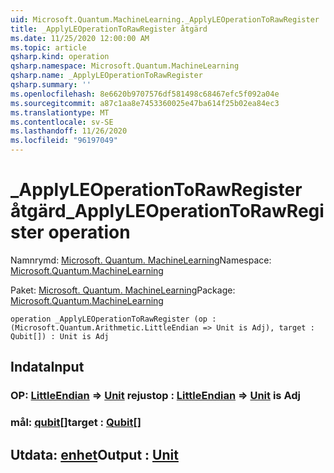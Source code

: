 ```yaml
---
uid: Microsoft.Quantum.MachineLearning._ApplyLEOperationToRawRegister
title: _ApplyLEOperationToRawRegister åtgärd
ms.date: 11/25/2020 12:00:00 AM
ms.topic: article
qsharp.kind: operation
qsharp.namespace: Microsoft.Quantum.MachineLearning
qsharp.name: _ApplyLEOperationToRawRegister
qsharp.summary: ''
ms.openlocfilehash: 8e6620b9707576df581498c68467efc5f092a04e
ms.sourcegitcommit: a87c1aa8e7453360025e47ba614f25b02ea84ec3
ms.translationtype: MT
ms.contentlocale: sv-SE
ms.lasthandoff: 11/26/2020
ms.locfileid: "96197049"
---
```

# <a name="_applyleoperationtorawregister-operation"></a><span data-ttu-id="ae5a1-102">_ApplyLEOperationToRawRegister åtgärd</span><span class="sxs-lookup"><span data-stu-id="ae5a1-102">_ApplyLEOperationToRawRegister operation</span></span>

<span data-ttu-id="ae5a1-103">Namnrymd: [Microsoft. Quantum. MachineLearning](xref:Microsoft.Quantum.MachineLearning)</span><span class="sxs-lookup"><span data-stu-id="ae5a1-103">Namespace: [Microsoft.Quantum.MachineLearning](xref:Microsoft.Quantum.MachineLearning)</span></span>

<span data-ttu-id="ae5a1-104">Paket: [Microsoft. Quantum. MachineLearning](https://nuget.org/packages/Microsoft.Quantum.MachineLearning)</span><span class="sxs-lookup"><span data-stu-id="ae5a1-104">Package: [Microsoft.Quantum.MachineLearning](https://nuget.org/packages/Microsoft.Quantum.MachineLearning)</span></span>




```qsharp
operation _ApplyLEOperationToRawRegister (op : (Microsoft.Quantum.Arithmetic.LittleEndian => Unit is Adj), target : Qubit[]) : Unit is Adj
```


## <a name="input"></a><span data-ttu-id="ae5a1-105">Indata</span><span class="sxs-lookup"><span data-stu-id="ae5a1-105">Input</span></span>

### <a name="op--littleendian--unit--is-adj"></a><span data-ttu-id="ae5a1-106">OP: [LittleEndian](xref:Microsoft.Quantum.Arithmetic.LittleEndian) => [Unit](xref:microsoft.quantum.lang-ref.unit)  rejust</span><span class="sxs-lookup"><span data-stu-id="ae5a1-106">op : [LittleEndian](xref:Microsoft.Quantum.Arithmetic.LittleEndian) => [Unit](xref:microsoft.quantum.lang-ref.unit)  is Adj</span></span>




### <a name="target--qubit"></a><span data-ttu-id="ae5a1-107">mål: [qubit](xref:microsoft.quantum.lang-ref.qubit)[]</span><span class="sxs-lookup"><span data-stu-id="ae5a1-107">target : [Qubit](xref:microsoft.quantum.lang-ref.qubit)[]</span></span>





## <a name="output--unit"></a><span data-ttu-id="ae5a1-108">Utdata: [enhet](xref:microsoft.quantum.lang-ref.unit)</span><span class="sxs-lookup"><span data-stu-id="ae5a1-108">Output : [Unit](xref:microsoft.quantum.lang-ref.unit)</span></span>

